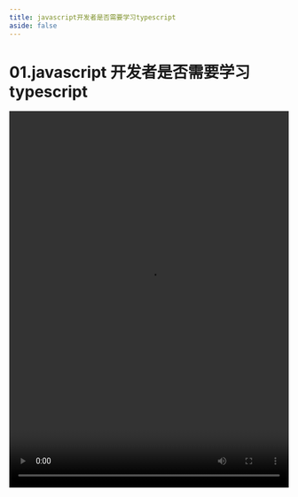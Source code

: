 ```yaml
---
title: javascript开发者是否需要学习typescript
aside: false
---
```


# 01.javascript 开发者是否需要学习 typescript

<video autoplay src="http://qn.chinavanes.com/interview/typescript-interview/01.javascript开发者是否需要学习typescript.mp4" controls controlsList="nodownload" width="100%" height="680"/>
